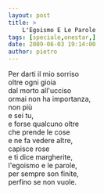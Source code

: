 ```yaml
---
layout: post
title: >
    L'Egoismo E Le Parole
tags: [speciale,onestar,]
date: 2009-06-03 19:14:00
author: pietro
---
```

Per darti il mio sorriso<br/>oltre ogni gioia<br/>dal morto all'ucciso<br/>ormai non ha importanza,<br/>non più<br/>e sei tu,<br/>e forse qualcuno oltre<br/>che prende le cose<br/>e ne fa vedere altre,<br/>capisce rose<br/>e ti dice margherite,<br/>l'egoismo e le parole,<br/>per sempre son finite,<br/>perfino se non vuole.
